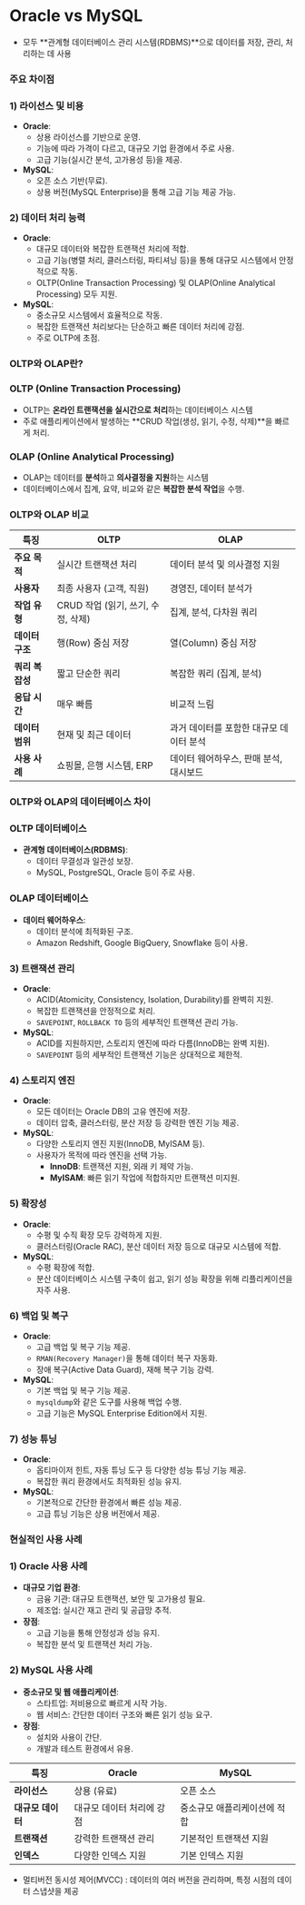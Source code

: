 # **Oracle vs MySQL**

- 모두 **관계형 데이터베이스 관리 시스템(RDBMS)**으로 데이터를 저장, 관리, 처리하는 데 사용

### **주요 차이점**

### **1) 라이선스 및 비용**

- **Oracle**:
    - 상용 라이선스를 기반으로 운영.
    - 기능에 따라 가격이 다르고, 대규모 기업 환경에서 주로 사용.
    - 고급 기능(실시간 분석, 고가용성 등)을 제공.
- **MySQL**:
    - 오픈 소스 기반(무료).
    - 상용 버전(MySQL Enterprise)을 통해 고급 기능 제공 가능.

### **2) 데이터 처리 능력**

- **Oracle**:
    - 대규모 데이터와 복잡한 트랜잭션 처리에 적합.
    - 고급 기능(병렬 처리, 클러스터링, 파티셔닝 등)을 통해 대규모 시스템에서 안정적으로 작동.
    - OLTP(Online Transaction Processing) 및 OLAP(Online Analytical Processing) 모두 지원.
- **MySQL**:
    - 중소규모 시스템에서 효율적으로 작동.
    - 복잡한 트랜잭션 처리보다는 단순하고 빠른 데이터 처리에 강점.
    - 주로 OLTP에 초점.

### **OLTP와 OLAP란?**

### **OLTP (Online Transaction Processing)**

- OLTP는 **온라인 트랜잭션을 실시간으로 처리**하는 데이터베이스 시스템
- 주로 애플리케이션에서 발생하는 **CRUD 작업(생성, 읽기, 수정, 삭제)**을 빠르게 처리.

### **OLAP (Online Analytical Processing)**

- OLAP는 데이터를 **분석**하고 **의사결정을 지원**하는 시스템
- 데이터베이스에서 집계, 요약, 비교와 같은 **복잡한 분석 작업**을 수행.

### **OLTP와 OLAP 비교**

| **특징** | **OLTP** | **OLAP** |
| --- | --- | --- |
| **주요 목적** | 실시간 트랜잭션 처리 | 데이터 분석 및 의사결정 지원 |
| **사용자** | 최종 사용자 (고객, 직원) | 경영진, 데이터 분석가 |
| **작업 유형** | CRUD 작업 (읽기, 쓰기, 수정, 삭제) | 집계, 분석, 다차원 쿼리 |
| **데이터 구조** | 행(Row) 중심 저장 | 열(Column) 중심 저장 |
| **쿼리 복잡성** | 짧고 단순한 쿼리 | 복잡한 쿼리 (집계, 분석) |
| **응답 시간** | 매우 빠름 | 비교적 느림 |
| **데이터 범위** | 현재 및 최근 데이터 | 과거 데이터를 포함한 대규모 데이터 분석 |
| **사용 사례** | 쇼핑몰, 은행 시스템, ERP | 데이터 웨어하우스, 판매 분석, 대시보드 |

### **OLTP와 OLAP의 데이터베이스 차이**

### **OLTP 데이터베이스**

- **관계형 데이터베이스(RDBMS)**:
    - 데이터 무결성과 일관성 보장.
    - MySQL, PostgreSQL, Oracle 등이 주로 사용.

### **OLAP 데이터베이스**

- **데이터 웨어하우스**:
    - 데이터 분석에 최적화된 구조.
    - Amazon Redshift, Google BigQuery, Snowflake 등이 사용.

### **3) 트랜잭션 관리**

- **Oracle**:
    - ACID(Atomicity, Consistency, Isolation, Durability)를 완벽히 지원.
    - 복잡한 트랜잭션을 안정적으로 처리.
    - `SAVEPOINT`, `ROLLBACK TO` 등의 세부적인 트랜잭션 관리 가능.
- **MySQL**:
    - ACID를 지원하지만, 스토리지 엔진에 따라 다름(InnoDB는 완벽 지원).
    - `SAVEPOINT` 등의 세부적인 트랜잭션 기능은 상대적으로 제한적.

### **4) 스토리지 엔진**

- **Oracle**:
    - 모든 데이터는 Oracle DB의 고유 엔진에 저장.
    - 데이터 압축, 클러스터링, 분산 저장 등 강력한 엔진 기능 제공.
- **MySQL**:
    - 다양한 스토리지 엔진 지원(InnoDB, MyISAM 등).
    - 사용자가 목적에 따라 엔진을 선택 가능.
        - **InnoDB**: 트랜잭션 지원, 외래 키 제약 가능.
        - **MyISAM**: 빠른 읽기 작업에 적합하지만 트랜잭션 미지원.

### **5) 확장성**

- **Oracle**:
    - 수평 및 수직 확장 모두 강력하게 지원.
    - 클러스터링(Oracle RAC), 분산 데이터 저장 등으로 대규모 시스템에 적합.
- **MySQL**:
    - 수평 확장에 적합.
    - 분산 데이터베이스 시스템 구축이 쉽고, 읽기 성능 확장을 위해 리플리케이션을 자주 사용.

### **6) 백업 및 복구**

- **Oracle**:
    - 고급 백업 및 복구 기능 제공.
    - `RMAN(Recovery Manager)`을 통해 데이터 복구 자동화.
    - 장애 복구(Active Data Guard), 재해 복구 기능 강력.
- **MySQL**:
    - 기본 백업 및 복구 기능 제공.
    - `mysqldump`와 같은 도구를 사용해 백업 수행.
    - 고급 기능은 MySQL Enterprise Edition에서 지원.

### **7) 성능 튜닝**

- **Oracle**:
    - 옵티마이저 힌트, 자동 튜닝 도구 등 다양한 성능 튜닝 기능 제공.
    - 복잡한 쿼리 환경에서도 최적화된 성능 유지.
- **MySQL**:
    - 기본적으로 간단한 환경에서 빠른 성능 제공.
    - 고급 튜닝 기능은 상용 버전에서 제공.

### **현실적인 사용 사례**

### **1) Oracle 사용 사례**

- **대규모 기업 환경**:
    - 금융 기관: 대규모 트랜잭션, 보안 및 고가용성 필요.
    - 제조업: 실시간 재고 관리 및 공급망 추적.
- **장점**:
    - 고급 기능을 통해 안정성과 성능 유지.
    - 복잡한 분석 및 트랜잭션 처리 가능.

### **2) MySQL 사용 사례**

- **중소규모 및 웹 애플리케이션**:
    - 스타트업: 저비용으로 빠르게 시작 가능.
    - 웹 서비스: 간단한 데이터 구조와 빠른 읽기 성능 요구.
- **장점**:
    - 설치와 사용이 간단.
    - 개발과 테스트 환경에서 유용.

| **특징** | **Oracle** | **MySQL** |
| --- | --- | --- |
| **라이선스** | 상용 (유료) | 오픈 소스 |
| **대규모 데이터** | 대규모 데이터 처리에 강점 | 중소규모 애플리케이션에 적합 |
| **트랜잭션** | 강력한 트랜잭션 관리 | 기본적인 트랜잭션 지원 |
| **인덱스** | 다양한 인덱스 지원 | 기본 인덱스 지원 |

- 멀티버전 동시성 제어(MVCC) : 데이터의 여러 버전을 관리하며, 특정 시점의 데이터 스냅샷을 제공